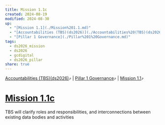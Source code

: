```yaml
---
title: Mission 1.1c
created: 2024-08-19
modified: 2024-08-30
up:
  - "[Mission 1.1](./Mission%201.1.md)"
  - "[Accountabilities (TBS)(ds2026)](./Accountabilities%20(TBS)(ds2026).md)"
  - "[Pillar 1 Governance](./Pillar%201%20Governance.md)"
tags:
  - ds2026_mission
  - ds2026
  - gcdigital
  - ds2026_pillar
share: true
---
```

[Accountabilities (TBS)(ds2026)](./Accountabilities%20(TBS)(ds2026).md)⤴️ | [Pillar 1 Governance](./Pillar%201%20Governance.md)⤴️ | [Mission 1.1](./Mission%201.1.md)⤴️
# [Mission 1.1c](Mission%201.1c.md)

TBS will clarify roles and responsibilities, and interconnections between existing data bodies and activities
